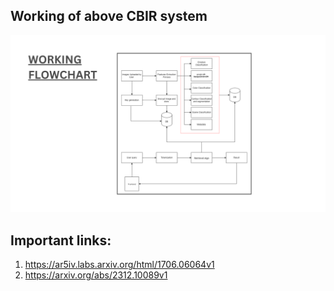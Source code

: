 ## **Working of above CBIR system**

![working_flowchart](ProjectAssets/cbir_flowchart.png)

## Important links:

1. https://ar5iv.labs.arxiv.org/html/1706.06064v1
2. https://arxiv.org/abs/2312.10089v1
